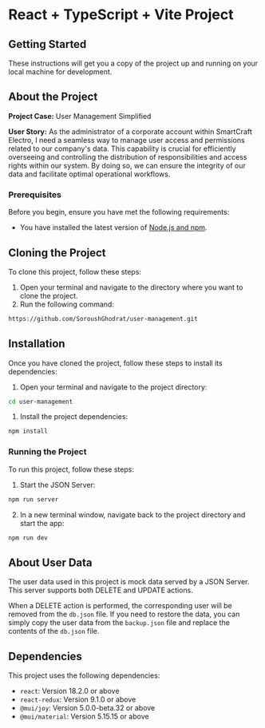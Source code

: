 # React + TypeScript + Vite Project

## Getting Started

These instructions will get you a copy of the project up and running on your local machine for development.

## About the Project

**Project Case:** User Management Simplified

**User Story:** As the administrator of a corporate account within SmartCraft Electro, I need a seamless way to manage user access and permissions related to our company's data. This capability is crucial for efficiently overseeing and controlling the distribution of responsibilities and access rights within our system. By doing so, we can ensure the integrity of our data and facilitate optimal operational workflows.

### Prerequisites

Before you begin, ensure you have met the following requirements:

- You have installed the latest version of [Node.js and npm](https://nodejs.org/en/download/).


## Cloning the Project

To clone this project, follow these steps:

1. Open your terminal and navigate to the directory where you want to clone the project.
2. Run the following command:

```bash
https://github.com/SoroushGhodrat/user-management.git
```

## Installation

Once you have cloned the project, follow these steps to install its dependencies:

1. Open your terminal and navigate to the project directory:

```bash
cd user-management
```
1. Install the project dependencies:

```bash
npm install
```


### Running the Project

To run this project, follow these steps:

1. Start the JSON Server:


```bash
npm run server
```

2. In a new terminal window, navigate back to the project directory and start the app:

```bash
npm run dev
```

## About User Data

The user data used in this project is mock data served by a JSON Server. This server supports both DELETE and UPDATE actions. 

When a DELETE action is performed, the corresponding user will be removed from the `db.json` file. If you need to restore the data, you can simply copy the user data from the `backup.json` file and replace the contents of the `db.json` file.


## Dependencies

This project uses the following dependencies:

- `react`: Version 18.2.0 or above
- `react-redux`: Version 9.1.0 or above
- `@mui/joy`: Version 5.0.0-beta.32 or above
- `@mui/material`: Version 5.15.15 or above